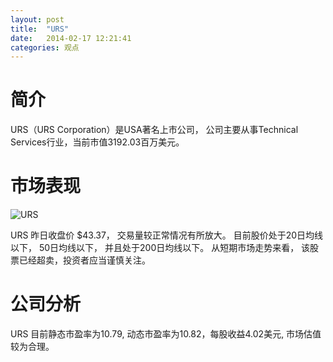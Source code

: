 ```yaml
---
layout: post
title:  "URS"
date:   2014-02-17 12:21:41
categories: 观点
---
```


# 简介
URS（URS Corporation）是USA著名上市公司，
公司主要从事Technical Services行业，当前市值3192.03百万美元。

# 市场表现

![URS](http://finviz.com/chart.ashx?t=URS&ty=c&ta=1&p=d&s=l)

URS 昨日收盘价 $43.37，
交易量较正常情况有所放大。
目前股价处于20日均线以下，
50日均线以下，
并且处于200日均线以下。
从短期市场走势来看，
该股票已经超卖，投资者应当谨慎关注。

# 公司分析
URS 目前静态市盈率为10.79, 动态市盈率为10.82，每股收益4.02美元,
市场估值较为合理。

